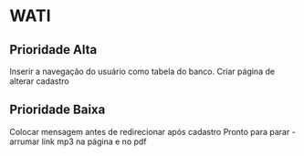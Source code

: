 WATI
==========================

Prioridade Alta
------------------------
Inserir a navegação do usuário como tabela do banco.
Criar página de alterar cadastro


Prioridade Baixa
-------------------------
Colocar mensagem antes de redirecionar após cadastro
Pronto para parar - arrumar link mp3 na página e no pdf



